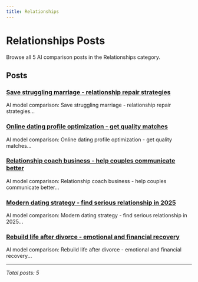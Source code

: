 ```yaml
---
title: Relationships
---
```


# Relationships Posts

Browse all 5 AI comparison posts in the Relationships category.

## Posts

### [Save struggling marriage - relationship repair strategies](chatgpt-vs-grok-vs-claude-marriage-counseling-2025.md)

AI model comparison: Save struggling marriage - relationship repair strategies...

### [Online dating profile optimization - get quality matches](chatgpt-vs-mistral-vs-deepseek-online-dating-2025.md)

AI model comparison: Online dating profile optimization - get quality matches...

### [Relationship coach business - help couples communicate better](gemini-vs-grok-vs-claude-relationship-coaching-2025.md)

AI model comparison: Relationship coach business - help couples communicate better...

### [Modern dating strategy - find serious relationship in 2025](gemini-vs-mistral-vs-chatgpt-dating-success-2025.md)

AI model comparison: Modern dating strategy - find serious relationship in 2025...

### [Rebuild life after divorce - emotional and financial recovery](mistral-vs-grok-vs-claude-divorce-recovery-2025.md)

AI model comparison: Rebuild life after divorce - emotional and financial recovery...

---

*Total posts: 5*
